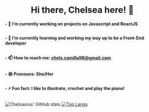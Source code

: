 <h1 align="center">Hi there, Chelsea here! 👋</h1>

<h4 style="padding-bottom:10px;">
  - 🔭 I’m currently working on projects on Javascript and ReactJS
</h4>
<h4 style="padding-bottom:10px;">
  - 🌱 I’m currently learning and working my way up to be a Front-End developer
</h4>
<h4 style="padding-bottom:10px;">
  - 📫 How to reach me: <a href="mailto:chels.camilla98@gmail.com">chels.camilla98@gmail.com</a>
</h4>
<h4 style="padding-bottom:10px;">
  - 😄 Pronouns: She/Her
</h4>
<h4 style="padding-bottom:10px;">
  - ⚡ Fun fact: I like to illustrate, crochet and play the piano! 
</h4>


![Chelsaurus' GitHub stats](https://github-readme-stats.vercel.app/api?username=chelsaurus&show_icons=true&theme=radical&line_height=27px)
[![Top Langs](https://github-readme-stats.vercel.app/api/top-langs/?username=chelsaurus&theme=radical)](https://github.com/chelsaurus/github-readme-stats)
